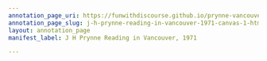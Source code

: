 ```yaml
---
annotation_page_uri: https://funwithdiscourse.github.io/prynne-vancouver-1971/annotations/j-h-prynne-reading-in-vancouver-1971-canvas-1-html-test.json
annotation_page_slug: j-h-prynne-reading-in-vancouver-1971-canvas-1-html-test
layout: annotation_page
manifest_label: J H Prynne Reading in Vancouver, 1971

---
```

